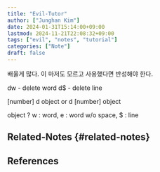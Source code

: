 ```yaml
---
title: "Evil-Tutor"
author: ["Junghan Kim"]
date: 2024-01-31T15:14:00+09:00
lastmod: 2024-11-21T22:08:32+09:00
tags: ["evil", "notes", "tutorial"]
categories: ["Note"]
draft: false
---
```


배울게 많다. 이 마저도 모르고 사용했다면 반성해야 한다.

dw - delete word d$ - delete line

[number] d object or d [number] object

object ? w : word, e : word w/o space, $ : line


## Related-Notes {#related-notes}

## References

<style>.csl-entry{text-indent: -1.5em; margin-left: 1.5em;}</style><div class="csl-bib-body">
</div>
